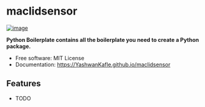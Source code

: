 # maclidsensor


[![image](https://img.shields.io/pypi/v/maclidsensor.svg)](https://pypi.python.org/pypi/maclidsensor)


**Python Boilerplate contains all the boilerplate you need to create a Python package.**


-   Free software: MIT License
-   Documentation: https://YashwanKafle.github.io/maclidsensor
    

## Features

-   TODO
